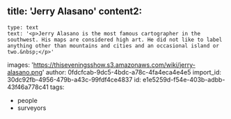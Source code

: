 title: 'Jerry Alasano'
content2:
  -
    type: text
    text: '<p>Jerry Alasano is the most famous cartographer in the southwest. His maps are considered high art. He did not like to label anything other than mountains and cities and an occasional island or two.&nbsp;</p>'
images: 'https://thiseveningsshow.s3.amazonaws.com/wiki/jerry-alasano.png'
author: 0fdcfcab-9dc5-4bdc-a78c-4fa4eca4e4e5
import_id: 30dc92fb-4956-479b-a43c-99fdf4ce4837
id: e1e5259d-f54e-403b-adbb-43f46a778c41
tags:
  - people
  - surveyors
